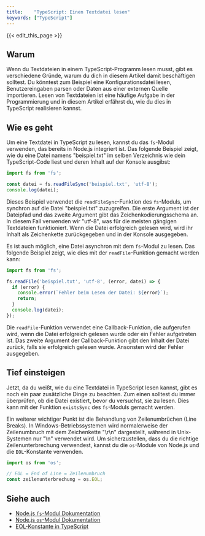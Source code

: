 ```yaml
---
title:    "TypeScript: Einen Textdatei lesen"
keywords: ["TypeScript"]
---
```


{{< edit_this_page >}}

## Warum
Wenn du Textdateien in einem TypeScript-Programm lesen musst, gibt es verschiedene Gründe, warum du dich in diesem Artikel damit beschäftigen solltest. Du könntest zum Beispiel eine Konfigurationsdatei lesen, Benutzereingaben parsen oder Daten aus einer externen Quelle importieren. Lesen von Textdateien ist eine häufige Aufgabe in der Programmierung und in diesem Artikel erfährst du, wie du dies in TypeScript realisieren kannst.

## Wie es geht
Um eine Textdatei in TypeScript zu lesen, kannst du das `fs`-Modul verwenden, das bereits in Node.js integriert ist. Das folgende Beispiel zeigt, wie du eine Datei namens "beispiel.txt" im selben Verzeichnis wie dein TypeScript-Code liest und deren Inhalt auf der Konsole ausgibst:

```TypeScript
import fs from 'fs';

const datei = fs.readFileSync('beispiel.txt', 'utf-8');
console.log(datei);
```

Dieses Beispiel verwendet die `readFileSync`-Funktion des `fs`-Moduls, um synchron auf die Datei "beispiel.txt" zuzugreifen. Die erste Argument ist der Dateipfad und das zweite Argument gibt das Zeichenkodierungsschema an. In diesem Fall verwenden wir "utf-8", was für die meisten gängigen Textdateien funktioniert. Wenn die Datei erfolgreich gelesen wird, wird ihr Inhalt als Zeichenkette zurückgegeben und in der Konsole ausgegeben.

Es ist auch möglich, eine Datei asynchron mit dem `fs`-Modul zu lesen. Das folgende Beispiel zeigt, wie dies mit der `readFile`-Funktion gemacht werden kann:

```TypeScript
import fs from 'fs';

fs.readFile('beispiel.txt', 'utf-8', (error, datei) => {
  if (error) {
    console.error(`Fehler beim Lesen der Datei: ${error}`);
    return;
  }
  console.log(datei);
});
```

Die `readFile`-Funktion verwendet eine Callback-Funktion, die aufgerufen wird, wenn die Datei erfolgreich gelesen wurde oder ein Fehler aufgetreten ist. Das zweite Argument der Callback-Funktion gibt den Inhalt der Datei zurück, falls sie erfolgreich gelesen wurde. Ansonsten wird der Fehler ausgegeben.

## Tief einsteigen
Jetzt, da du weißt, wie du eine Textdatei in TypeScript lesen kannst, gibt es noch ein paar zusätzliche Dinge zu beachten. Zum einen solltest du immer überprüfen, ob die Datei existiert, bevor du versuchst, sie zu lesen. Dies kann mit der Funktion `existsSync` des `fs`-Moduls gemacht werden.

Ein weiterer wichtiger Punkt ist die Behandlung von Zeilenumbrüchen (Line Breaks). In Windows-Betriebssystemen wird normalerweise der Zeilenumbruch mit dem Zeichenkette "\r\n" dargestellt, während in Unix-Systemen nur "\n" verwendet wird. Um sicherzustellen, dass du die richtige Zeilenunterbrechung verwendest, kannst du die `os`-Module von Node.js und die `EOL`-Konstante verwenden.

```TypeScript
import os from 'os';

// EOL = End of Line = Zeilenumbruch
const zeilenunterbrechung = os.EOL;
```

## Siehe auch
- [Node.js `fs`-Modul Dokumentation](https://nodejs.org/api/fs.html)
- [Node.js `os`-Modul Dokumentation](https://nodejs.org/api/os.html)
- [EOL-Konstante in TypeScript](https://www.typescriptlang.org/docs/handbook/release-notes/typescript-3-9.html#newline-characters-in-strings-corrected)